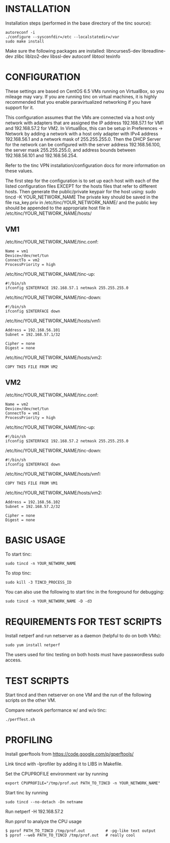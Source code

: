 INSTALLATION
============
Installation steps (performed in the base directory of the tinc source):

    autoreconf -i
    ./configure --sysconfdir=/etc --localstatedir=/var
    sudo make install

Make sure the following packages are installed:
libncurses5-dev libreadline-dev zlibc liblzo2-dev libssl-dev autoconf libtool texinfo

CONFIGURATION
=============
These settings are based on CentOS 6.5 VMs running on VirtualBox, so you mileage
may vary. If you are running tinc on virtual machines, it is highly recommended
that you enable paravirtualized networking if you have support for it.

This configuration assumes that the VMs are connected via a host only network
with adapters that are assigned the IP address 192.168.57.1 for VM1 and
192.168.57.2 for VM2. In VirtualBox, this can be setup in Preferences -> Network
by adding a network with a host only adapter with IPv4 address 192.168.56.1 and
a network mask of 255.255.255.0. Then the DHCP Server for the network can be
configured with the server address 192.168.56.100, the server mask 255.255.255.0,
and address bounds between 192.168.56.101 and 192.168.56.254.


Refer to the tinc VPN installation/configuration docs for more information on
these values.

The first step for the configuration is to set up each host with each of the
listed configuration files EXCEPT for the hosts files that refer to different
hosts. Then generate the public/private keypair for the host using:
    sudo tincd -K YOUR_NETWORK_NAME
The private key should be saved in the file rsa_key.priv in
/etc/tinc/YOUR_NETWORK_NAME/ and the public key should be appended to the
appropriate host file in /etc/tinc/YOUR_NETWORK_NAME/hosts/

VM1
---
/etc/tinc/YOUR_NETWORK_NAME/tinc.conf:

    Name = vm1
    Device=/dev/net/tun
    ConnectTo = vm2
    ProcessPriority = high

/etc/tinc/YOUR_NETWORK_NAME/tinc-up:

    #!/bin/sh
    ifconfig $INTERFACE 192.168.57.1 netmask 255.255.255.0

/etc/tinc/YOUR_NETWORK_NAME/tinc-down:

    #!/bin/sh
    ifconfig $INTERFACE down

/etc/tinc/YOUR_NETWORK_NAME/hosts/vm1:

    Address = 192.168.56.101
    Subnet = 192.168.57.1/32

    Cipher = none
    Digest = none

/etc/tinc/YOUR_NETWORK_NAME/hosts/vm2:

    COPY THIS FILE FROM VM2

VM2
---
/etc/tinc/YOUR_NETWORK_NAME/tinc.conf:

    Name = vm2
    Device=/dev/net/tun
    ConnectTo = vm1
    ProcessPriority = high

/etc/tinc/YOUR_NETWORK_NAME/tinc-up:

    #!/bin/sh
    ifconfig $INTERFACE 192.168.57.2 netmask 255.255.255.0

/etc/tinc/YOUR_NETWORK_NAME/tinc-down:

    #!/bin/sh
    ifconfig $INTERFACE down

/etc/tinc/YOUR_NETWORK_NAME/hosts/vm1:

    COPY THIS FILE FROM VM1

/etc/tinc/YOUR_NETWORK_NAME/hosts/vm2:

    Address = 192.168.56.102
    Subnet = 192.168.57.2/32

    Cipher = none
    Digest = none

BASIC USAGE
===========
To start tinc:

    sudo tincd -n YOUR_NETWORK_NAME

To stop tinc:

    sudo kill -3 TINCD_PROCESS_ID

You can also use the following to start tinc in the foreground for debugging:

    sudo tincd -n YOUR_NETWORK_NAME -D -d3

REQUIREMENTS FOR TEST SCRIPTS
=============================
Install netperf and run netserver as a daemon (helpful to do on both VMs):

    sudo yum install netperf

The users used for tinc testing on both hosts must have passwordless sudo access.

TEST SCRIPTS
============
Start tincd and then netserver on one VM and the run of the following scripts on
the other VM.

Compare network performance w/ and w/o tinc:

    ./perfTest.sh

PROFILING
=========
Install gperftools from https://code.google.com/p/gperftools/

Link tincd with -lprofiler by adding it to LIBS in Makefile.

Set the CPUPROFILE environment var by running

    export CPUPROFILE="/tmp/prof.out PATH_TO_TINCD -n YOUR_NETWORK_NAME"

Start tinc by running

    sudo tincd --no-detach -Dn netname

Run netperf -H 192.168.57.2

Run pprof to analyze the CPU usage

    $ pprof PATH_TO_TINCD /tmp/prof.out         # -pg-like text output
    $ pprof --web PATH_TO_TINCD /tmp/prof.out   # really cool
